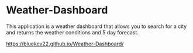 # Weather-Dashboard

This application is a weather dashboard that allows you to search for a city and returns the weather conditions and 5 day forecast.

https://bluekev22.github.io/Weather-Dashboard/
